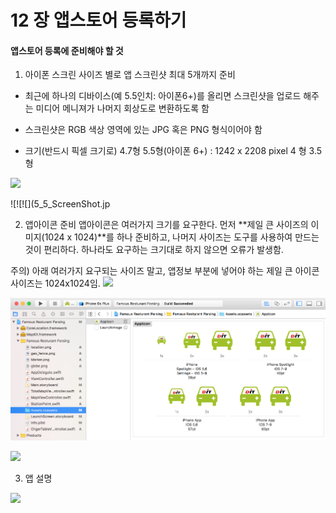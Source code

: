 # 12 장 앱스토어 등록하기

#### 앱스토어 등록에 준비해야 할 것

1. 아이폰 스크린 사이즈 별로 앱 스크린샷 최대 5개까지 준비
- 최근에 하나의 디바이스(예 5.5인치: 아이폰6+)를 올리면 스크린샷을 업로드 해주는 미디어 메니져가 나머지 회상도로 변환하도록 함
- 스크린샷은 RGB 색상 영역에 있는 JPG 혹은 PNG 형식이어야 함

- 크기(반드시 픽셀 크기로)
4.7형
5.5형(아이폰 6+) : 1242 x 2208 pixel 
4  형
3.5형

![](앱스크린샷.png)



![![![](5_5_ScreenShot.jp



2. 앱아이콘 준비
앱아이콘은 여러가지 크기를 요구한다.
먼저 **제일 큰 사이즈의 이미지(1024 x 1024)**를 하나 준비하고, 나머지 사이즈는 도구를 사용하여 만드는 것이 편리하다. 하나라도 요구하는 크기대로 하지 않으면 오류가 발생함.

주의) 아래 여러가지 요구되는 사이즈 말고, 앱정보 부분에 넣어야 하는 제일 큰 아이콘 사이즈는 1024x1024임.
![](앱아이콘_크기.JPG)

![](AppIconXCode.png) 

![](앱아이콘.png)




3. 앱 설명

![](앱설명.png)









